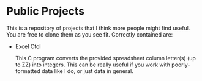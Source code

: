 # Public Projects
This is a repository of projects that I think more people might find useful. You are free to clone them as you see fit.
Correctly contained are:

* Excel CtoI
 
  This C program converts the provided spreadsheet column letter(s) (up to ZZ) into integers.
  This can be really useful if you work with poorly-formatted data like I do, or just data in general.
  


